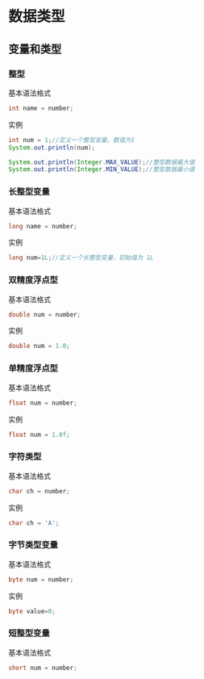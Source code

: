 # 数据类型

## 变量和类型

### 整型

基本语法格式

```java
int name = number;
```

实例

```java
int num = 1;//定义一个整型变量，数值为1
System.out.println(num);
```



```java
System.out.println(Integer.MAX_VALUE);//整型数据最大值
System.out.println(Integer.MIN_VALUE);//整型数据最小值
```

### 长整型变量

基本语法格式

```java
long name = number;
```

实例

```java
long num=1L;//定义一个长整型变量，初始值为 1L 
```

### 双精度浮点型

基本语法格式

```java
double num = number;
```

实例

```java
double num = 1.0;
```

### 单精度浮点型

基本语法格式

```java
float num = number;
```

实例

```java
float num = 1.0f;
```

### 字符类型

基本语法格式

```java
char ch = number;
```

实例

```JAVA
char ch = 'A';
```

### 字节类型变量

基本语法格式

```java
byte num = number;
```

实例

```JAVA
byte value=0;
```

### 短整型变量

基本语法格式

```java
short num = number;
```

